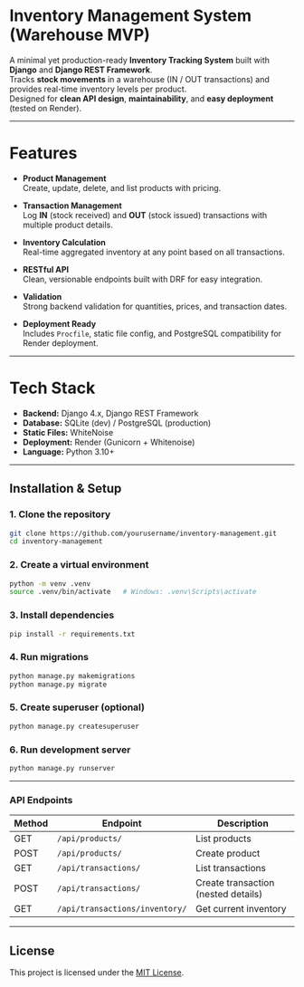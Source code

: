 # Inventory Management System (Warehouse MVP)

A minimal yet production-ready **Inventory Tracking System** built with **Django** and **Django REST Framework**.  
Tracks **stock movements** in a warehouse (IN / OUT transactions) and provides real-time inventory levels per product.  
Designed for **clean API design**, **maintainability**, and **easy deployment** (tested on Render).

---

# Features

- **Product Management**  
  Create, update, delete, and list products with pricing.

- **Transaction Management**  
  Log **IN** (stock received) and **OUT** (stock issued) transactions with multiple product details.

- **Inventory Calculation**  
  Real-time aggregated inventory at any point based on all transactions.

- **RESTful API**  
  Clean, versionable endpoints built with DRF for easy integration.

- **Validation**  
  Strong backend validation for quantities, prices, and transaction dates.

- **Deployment Ready**  
  Includes `Procfile`, static file config, and PostgreSQL compatibility for Render deployment.

---

# Tech Stack

- **Backend:** Django 4.x, Django REST Framework
- **Database:** SQLite (dev) / PostgreSQL (production)
- **Static Files:** WhiteNoise
- **Deployment:** Render (Gunicorn + Whitenoise)
- **Language:** Python 3.10+

---
##  Installation & Setup

### 1. Clone the repository
```bash
git clone https://github.com/yourusername/inventory-management.git
cd inventory-management
```
### 2. Create a virtual environment
```bash
python -m venv .venv
source .venv/bin/activate   # Windows: .venv\Scripts\activate
```
### 3. Install dependencies
```bash
pip install -r requirements.txt
```
### 4. Run migrations
```bash
python manage.py makemigrations
python manage.py migrate
```
### 5. Create superuser (optional)
```bash
python manage.py createsuperuser
```
### 6. Run development server
``` bash
python manage.py runserver
```

---

### API Endpoints

| Method | Endpoint                       | Description                         |
| ------ | ------------------------------ | ----------------------------------- |
| GET    | `/api/products/`               | List products                       |
| POST   | `/api/products/`               | Create product                      |
| GET    | `/api/transactions/`           | List transactions                   |
| POST   | `/api/transactions/`           | Create transaction (nested details) |
| GET    | `/api/transactions/inventory/` | Get current inventory               |

---

## License
This project is licensed under the [MIT License](LICENSE).

